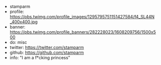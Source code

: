 - stamparm
- profile: https://pbs.twimg.com/profile_images/1295795751151427584/f4_SL44N_400x400.jpg
- banner: https://pbs.twimg.com/profile_banners/282228023/1608209756/1500x500
- do: misc
- twitter: https://twitter.com/stamparm
- github: https://github.com/stamparm
- info: "I am a f*cking princess"
